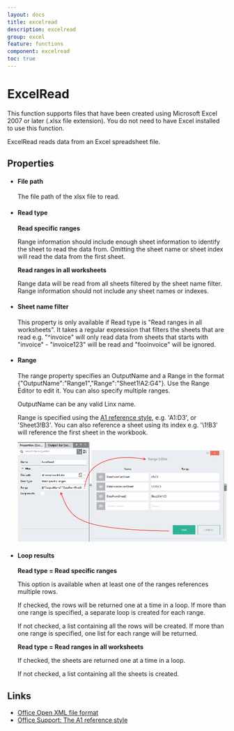 ```yaml
---
layout: docs
title: excelread
description: excelread
group: excel
feature: functions
component: excelread
toc: true
---
```

ExcelRead
=========

<span class="recommendation">This function supports files that have been
created using Microsoft Excel 2007 or later (.xlsx file
extension). You do not need to have Excel installed to use this function.</span>

ExcelRead reads data from an Excel spreadsheet file.

Properties
----------

-  #### File path

    The file path of the xlsx file to read.

-  #### Read type

    **Read specific ranges**

    Range information should include enough sheet information to identify the sheet to read the data from. Omitting the sheet name or sheet index will read the data from the first sheet.

    **Read ranges in all worksheets**

    Range data will be read from all sheets filtered by the sheet name filter. Range information should not include any sheet names or indexes.

-  #### Sheet name filter
    
    This property is only available if Read type is "Read ranges in all worksheets". It takes a regular expression that filters the sheets that are read e.g. "^invoice" will only read data from sheets that starts with "invoice" - "invoice123" will be read and "fooinvoice" will be ignored.

-  #### Range

	The range property specifies an OutputName and a Range in the format {"OutputName":"Range1","Range":"Sheet1!A2:G4"}. Use the Range Editor to edit it. You can also specify multiple ranges. 

	OutputName can be any valid Linx name. 

	Range is specified using the [A1 reference style](https://support.office.com/en-US/article/Overview-of-formulas-d258ec72-149a-42ac-8eae-b50a667eb491?ui=en-US&rs=en-US&ad=US#bmusing_references_in_formulas),
    e.g. 'A1:D3', or 'Sheet3!B3'. You can also reference a sheet using its index e.g. '\\1!B3' will reference the first sheet in the workbook.

	![RangeEditor](RangeEditor.png)

-  #### Loop results

    **Read type = Read specific ranges**

    This option is available when at least one of the ranges
    references multiple rows.

    If checked, the rows will be returned one at a time in a loop. If
    more than one range is specified, a separate loop is created for
    each range.

    If not checked, a list containing all the rows will be created. If
    more than one range is specified, one list for each range will be
    returned.

    **Read type = Read ranges in all worksheets**

    If checked, the sheets are returned one at a time in a loop.

    If not checked, a list containing all the sheets is created.

Links
-----

-  [Office Open XML file format](https://en.wikipedia.org/wiki/Office_Open_XML)
-  [Office Support: The A1 reference style](https://support.office.com/en-US/article/Overview-of-formulas-d258ec72-149a-42ac-8eae-b50a667eb491?ui=en-US&rs=en-US&ad=US#bmusing_references_in_formulas)
